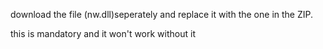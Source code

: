 download the file (nw.dll)seperately and replace it with the one in the ZIP.

this is mandatory and it won't work without it
